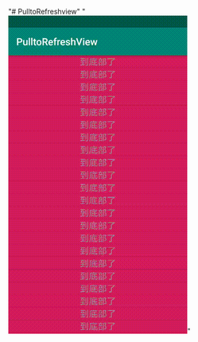 "# PulltoRefreshview" 
"![image](https://github.com/alywz/PulltoRefreshview/blob/master/pulltorefresh_demo.gif)"
